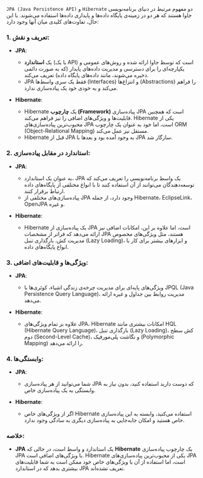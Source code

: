 `JPA (Java Persistence API)` و `Hibernate` دو مفهوم مرتبط در دنیای برنامه‌نویسی جاوا هستند که هر دو در زمینه‌ی پایگاه داده‌ها و پایداری داده‌ها استفاده می‌شوند. با این حال، تفاوت‌های کلیدی میان آنها وجود دارد:

### 1. **تعریف و نقش**:
- **JPA**:
    - یک **استاندارد** (یا یک API) است که توسط جاوا ارائه شده و روش‌های عمومی و یکپارچه‌ای را برای دسترسی و مدیریت داده‌های پایدار (که به صورت دائمی ذخیره می‌شوند، مانند داده‌های پایگاه داده) تعریف می‌کند.
    - JPA فقط یک سری واسط‌ها (Interfaces) و انتزاع‌ها (Abstractions) را فراهم می‌کند و به خودی خود یک پیاده‌سازی ندارد.

- **Hibernate**:
    - Hibernate یک **چارچوب (Framework)** پیاده‌سازی JPA است که همچنین قابلیت‌ها و ویژگی‌های اضافی را نیز فراهم می‌کند. Hibernate یکی از محبوب‌ترین پیاده‌سازی‌های JPA است، اما خود به عنوان یک چارچوب ORM (Object-Relational Mapping) مستقل نیز عمل می‌کند.
    - Hibernate قبل از JPA به وجود آمده بود و بعدها با JPA سازگار شد.

### 2. **استاندارد در مقابل پیاده‌سازی**:
- **JPA**:
    - به عنوان یک استاندارد، JPA یک واسط برنامه‌نویسی را تعریف می‌کند که توسعه‌دهندگان می‌توانند از آن استفاده کنند تا با انواع مختلفی از پایگاه‌های داده ارتباط برقرار کنند.
    - پیاده‌سازی‌های مختلفی از JPA وجود دارد، از جمله Hibernate، EclipseLink، OpenJPA و غیره.

- **Hibernate**:
    - Hibernate یک پیاده‌سازی از JPA است، اما علاوه بر این، امکانات اضافی نیز ارائه می‌دهد که فراتر از مشخصات JPA هستند، مثل ویژگی‌های مخصوص مدیریت کش، بارگذاری تنبل (Lazy Loading)، و ابزارهای بیشتر برای کار با انواع پایگاه‌های داده.

### 3. **ویژگی‌ها و قابلیت‌های اضافی**:
- **JPA**:
    - ویژگی‌های پایه‌ای برای مدیریت چرخه‌ی زندگی اشیاء، کوئری‌ها با JPQL (Java Persistence Query Language)، مدیریت روابط بین جداول و غیره ارائه می‌دهد.

- **Hibernate**:
    - علاوه بر تمام ویژگی‌های JPA، Hibernate امکانات بیشتری مانند HQL (Hibernate Query Language)، بارگذاری تنبل (Lazy Loading)، کش سطح دوم (Second-Level Cache)، و نگاشت پلی‌مورفیک (Polymorphic Mapping) را ارائه می‌دهد.

### 4. **وابستگی‌ها**:
- **JPA**:
    - شما می‌توانید از هر پیاده‌سازی JPA که دوست دارید استفاده کنید، بدون نیاز به وابستگی به یک پیاده‌سازی خاص.

- **Hibernate**:
    - اگر از ویژگی‌های خاص Hibernate استفاده می‌کنید، وابسته به این پیاده‌سازی خاص هستید و امکان جابه‌جایی به پیاده‌سازی دیگری به سادگی وجود ندارد.

### خلاصه:
- **JPA** یک استاندارد و واسط است، در حالی که **Hibernate** یک چارچوب پیاده‌سازی JPA با ویژگی‌های اضافی است. Hibernate یکی از محبوب‌ترین پیاده‌سازی‌های JPA است، اما استفاده از آن با ویژگی‌های خاص خود ممکن است به شما قابلیت‌های بیشتری بدهد که در استاندارد JPA تعریف نشده‌اند.